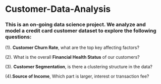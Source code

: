 # Customer-Data-Analysis

### This is an on-going data science project. We analyze and model a credit card customer dataset to explore the following questions:

(1). **Customer Churn Rate**, what are the top key affecting factors?

(2). What is the overall **Financial Health Status** of our customers?

(3). **Customer Segmentation**, is there a clustering structure in the data?

(4).**Source of Income**, Which part is larger, interest or transaction fee?
